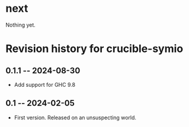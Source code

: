 # next

Nothing yet.

# Revision history for crucible-symio

## 0.1.1 -- 2024-08-30

* Add support for GHC 9.8

## 0.1 -- 2024-02-05

* First version. Released on an unsuspecting world.

